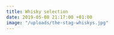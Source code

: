 ```yaml
---
title: Whisky selection
date: 2019-05-08 21:17:00 +01:00
image: "/uploads/the-stag-whiskys.jpg"
---
```

